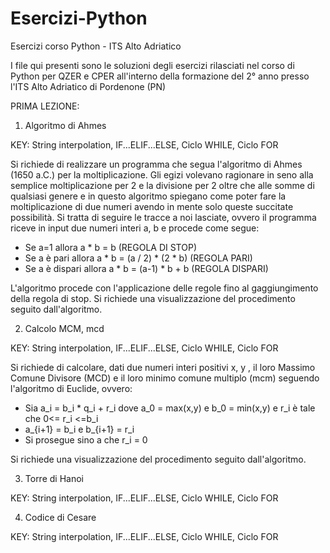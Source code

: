 # Esercizi-Python
Esercizi corso Python - ITS Alto Adriatico

I file qui presenti sono le soluzioni degli esercizi rilasciati nel corso di Python per QZER e CPER all'interno della formazione del 2° anno presso l'ITS Alto Adriatico di Pordenone (PN)

PRIMA LEZIONE:
1) Algoritmo di Ahmes

KEY: String interpolation, IF...ELIF...ELSE, Ciclo WHILE, Ciclo FOR

Si richiede di realizzare un programma che segua l'algoritmo di Ahmes (1650 a.C.) per la moltiplicazione. Gli egizi volevano ragionare in seno alla semplice moltiplicazione per 2 e la divisione per 2 oltre che alle somme di qualsiasi genere e in questo algoritmo spiegano come poter fare la moltiplicazione di due numeri avendo in mente solo queste succitate possibilità. Si tratta di seguire le tracce a noi lasciate, ovvero il programma riceve in input due numeri interi a, b e procede come segue:
  - Se a=1 allora a * b = b (REGOLA DI STOP)
  - Se a è pari allora a * b = (a / 2) * (2 * b) (REGOLA PARI)
  - Se a è dispari allora a * b = (a-1) * b + b (REGOLA DISPARI)

L'algoritmo procede con l'applicazione delle regole fino al gaggiungimento della regola di stop. Si richiede una visualizzazione del procedimento seguito dall'algoritmo.

2) Calcolo MCM, mcd

KEY: String interpolation, IF...ELIF...ELSE, Ciclo WHILE, Ciclo FOR

Si richiede di calcolare, dati due numeri interi positivi x, y , il loro Massimo Comune Divisore (MCD) e il loro minimo comune multiplo (mcm) seguendo l'algoritmo di Euclide, ovvero:
  - Sia a_i = b_i * q_i + r_i dove a_0 = max(x,y) e b_0 = min(x,y) e r_i è tale che 0<= r_i <=b_i
  - a_{i+1} = b_i e b_{i+1} = r_i
  - Si prosegue sino a che r_i = 0 

Si richiede una visualizzazione del procedimento seguito dall'algoritmo.

3) Torre di Hanoi

KEY: String interpolation, IF...ELIF...ELSE, Ciclo WHILE, Ciclo FOR

4) Codice di Cesare

KEY: String interpolation, IF...ELIF...ELSE, Ciclo WHILE, Ciclo FOR
